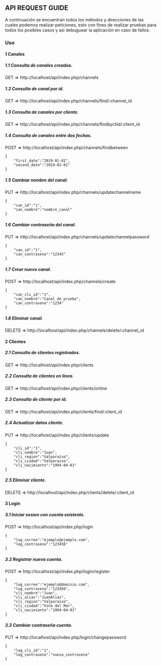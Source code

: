 ## API REQUEST GUIDE

A continuación se encuentran todos los métodos y direcciones de las cuales podemos realizar
peticiones, esto con fines de realizar pruebas para todos los posibles casos y asi debuguear
la aplicación en caso de fallos.
### Uso

#### 1 Canales

##### 1.1 Consulta de canales creados.
GET => http://localhost/api/index.php/channels

##### 1.2 Consulta de canal por id.
GET => http://localhost/api/index.php/channels/find/:channel_id

##### 1.3 Consulta de canales por cliente.
GET => http://localhost/api/index.php/channels/findbycliid/:client_id

##### 1.4 Consulta de canales entre dos fechas.
POST => http://localhost/api/index.php/channels/findbetween
```
{
    "first_date":"2019-01-01",
    "second_date":"2019-02-01"
}
```

##### 1.5 Cambiar nombre del canal.
PUT => http://localhost/api/index.php/channels/updatechannelname
```
{
    "can_id":"1",
    "can_nombre":"nombre_canal"
}
```

##### 1.6 Cambiar contraseña del canal.
PUT => http://localhost/api/index.php/channels/updatechannelpassword
```
{
    "can_id":"1",
    "can_contrasena":"12345"
}
```

##### 1.7 Crear nuevo canal.
POST => http://localhost/api/index.php/channels/create
```
{
    "can_cli_id":"1",
    "can_nombre":"Canal de prueba",
    "can_contrasena":"1234"
}
```
##### 1.8 Eliminar canal.
DELETE => http://localhost/api/index.php/channels/delete/:channel_id

#### 2 Clientes

##### 2.1 Consulta de clientes registrados.
GET => http://localhost/api/index.php/clients

##### 2.2 Consulta de clientes en linea.
GET => http://localhost/api/index.php/clients/online

##### 2.3 Consulta de cliente por id.
GET => http://localhost/api/index.php/clients/find/:client_id

##### 2.4 Actualizar datos cliente.
PUT => http://localhost/api/index.php/clients/update
```
{
    "cli_id":"1",
    "cli_nombre":"Juan",
    "cli_region":"Valparaíso",
    "cli_ciudad":"Valparaíso",
    "cli_nacimiento":"1994-04-01"
}
```
##### 2.5 Eliminar cliente.
DELETE => http://localhost/api/index.php/clients/delete/:client_id

#### 3 Login

##### 3.1 Iniciar sesion con cuenta existente.
POST => http://localhost/api/index.php/login
```
{
    "log_correo":"ejemplo@ejemplo.com",
    "log_contrasena":"123456"
}
```

##### 3.2 Registrar nueva cuenta.
POST => http://localhost/api/index.php/login/register
```
{
    "log_correo":"ejemplo@dominio.com",
    "log_contrasena":"123456",
    "cli_nombre":"Juan",
    "cli_alias":"JuanAlias",
    "cli_region":"Valparaíso",
    "cli_ciudad":"Viña del Mar",
    "cli_nacimiento":"1994-04-01"
}
```

##### 3.3 Cambiar contraseña cuenta.
PUT => http://localhost/api/index.php/login/changepassword
```
{
    "log_cli_id":"1",
    "log_contrasena":"nueva_contrasena"
}
```
